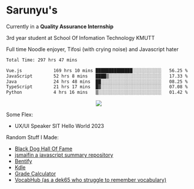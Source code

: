 # Sarunyu's
<p>Currently in a <strong>Quality Assurance Internship</strong></p>
<p>3rd year student at School Of Infomation Technology KMUTT</p>
<p>Full time Noodle enjoyer, Tifosi (with crying noise) and Javascript hater</p>

<!--START_SECTION:waka-->

```txt
Total Time: 297 hrs 47 mins

Vue.js            169 hrs 10 mins ██████████████░░░░░░░░░░░   56.25 %
JavaScript        52 hrs 8 mins   ████▒░░░░░░░░░░░░░░░░░░░░   17.33 %
Java              24 hrs 48 mins  ██░░░░░░░░░░░░░░░░░░░░░░░   08.25 %
TypeScript        21 hrs 17 mins  █▓░░░░░░░░░░░░░░░░░░░░░░░   07.08 %
Python            4 hrs 16 mins   ▒░░░░░░░░░░░░░░░░░░░░░░░░   01.42 %
```

<!--END_SECTION:waka-->
<div align=center>
  <img src="https://skillicons.dev/icons?i=typescript,javascript,nodejs,java,spring,react,vue,mysql,mongodb,docker,linux" />
</div>

Some Flex:
- UX/UI Speaker SIT Hello World 2023

Random Stuff I Made:
- [Black Dog Hall Of Fame](https://bdoghalloffame.vercel.app/)
- [jsmaifin a javascript summary repository](https://github.com/ssarunyu/js-maifin)
- [Bentify](https://bentify.vercel.app/)
- [Kdle](https://kdle.vercel.app/)
- [Grade Calculator](https://grade-calculator-virid.vercel.app/)
- [VocabHub (as a dek65 who struggle to remember vocabulary)](https://vocabhub.vercel.app/)
